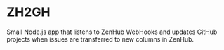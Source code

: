 # ZH2GH
Small Node.js app that listens to ZenHub WebHooks and updates GitHub projects when issues are transferred to new columns in ZenHub.
